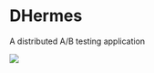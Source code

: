 # DHermes
A distributed A/B testing application

![](https://drive.google.com/uc?id=0B78KhWqVkVmtMmI1R3V5TWNZVFE)
